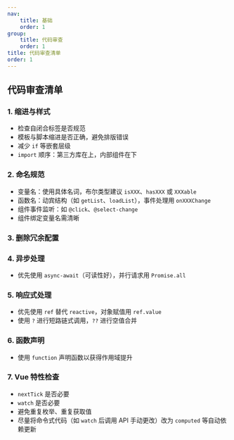 ```yaml
---
nav:
    title: 基础
    order: 1
group:
    title: 代码审查
    order: 1
title: 代码审查清单
order: 1
---
```


## 代码审查清单

### 1. 缩进与样式

- 检查自闭合标签是否规范
- 模板与脚本缩进是否正确，避免排版错误
- 减少 `if` 等嵌套层级
- `import` 顺序：第三方库在上，内部组件在下

### 2. 命名规范

- 变量名：使用具体名词，布尔类型建议 `isXXX`、`hasXXX` 或 `XXXable`
- 函数名：动宾结构（如 `getList`、`loadList`），事件处理用 `onXXXChange`
- 组件事件监听：如 `@click`、`@select-change`
- 组件绑定变量名需清晰

### 3. 删除冗余配置

### 4. 异步处理

- 优先使用 `async-await`（可读性好），并行请求用 `Promise.all`

### 5. 响应式处理

- 优先使用 `ref` 替代 `reactive`，对象赋值用 `ref.value`
- 使用 `?` 进行短路链式调用，`??` 进行空值合并

### 6. 函数声明

- 使用 `function` 声明函数以获得作用域提升

### 7. Vue 特性检查

- `nextTick` 是否必要
- `watch` 是否必要
- 避免重复枚举、重复获取值
- 尽量将命令式代码（如 `watch` 后调用 API 手动更改）改为 `computed` 等自动依赖更新
